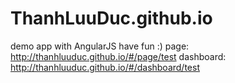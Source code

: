 # ThanhLuuDuc.github.io
 demo app with AngularJS
 have fun :)
 page: http://thanhluuduc.github.io/#/page/test
 dashboard: http://thanhluuduc.github.io/#/dashboard/test
